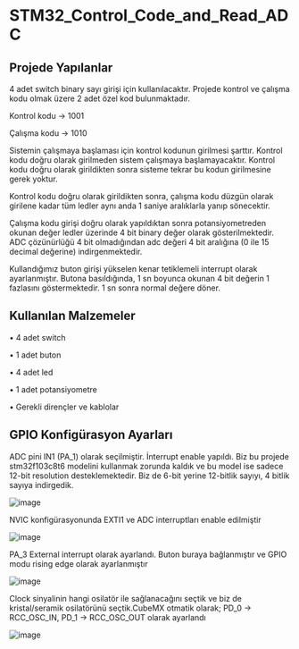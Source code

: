 # STM32_Control_Code_and_Read_ADC
## Projede Yapılanlar
4 adet switch binary sayı girişi için kullanılacaktır. Projede kontrol ve çalışma
kodu olmak üzere 2 adet özel kod bulunmaktadır.

Kontrol kodu -> 1001

Çalışma kodu -> 1010

Sistemin çalışmaya başlaması için kontrol kodunun girilmesi şarttır. Kontrol kodu doğru
olarak girilmeden sistem çalışmaya başlamayacaktır. Kontrol kodu doğru olarak
girildikten sonra sisteme tekrar bu kodun girilmesine gerek yoktur.

Kontrol kodu doğru olarak girildikten sonra, çalışma kodu düzgün olarak girilene kadar
tüm ledler aynı anda 1 saniye aralıklarla yanıp sönecektir.

Çalışma kodu girişi doğru olarak yapıldıktan sonra potansiyometreden okunan değer ledler
üzerinde 4 bit binary değer olarak gösterilmektedir. ADC çözünürlüğü 4 bit olmadığından
adc değeri 4 bit aralığına (0 ile 15 decimal değerine) indirgenmektedir.

Kullandığımız buton girişi yükselen kenar tetiklemeli interrupt olarak ayarlanmıştır.
Butona basıldığında, 1 sn boyunca okunan 4 bit değerin 1 fazlasını göstermektedir.
1 sn sonra normal değere döner.

## Kullanılan Malzemeler
• 4 adet switch

• 1 adet buton

• 4 adet led

• 1 adet potansiyometre

• Gerekli dirençler ve kablolar

## GPIO Konfigürasyon Ayarları
ADC pini IN1 (PA_1) olarak seçilmiştir. İnterrupt enable yapıldı.
Biz bu projede stm32f103c8t6 modelini kullanmak zorunda kaldık ve bu model ise sadece 12-bit
resolution desteklemektedir. Biz de 6-bit yerine 12-bitlik sayıyı, 4 bitlik sayıya indirgedik.

![image](https://user-images.githubusercontent.com/61049743/94343613-f1779980-0021-11eb-803a-e3a82c0d11fa.png)

NVIC konfigürasyonunda EXTI1 ve ADC interruptları enable edilmiştir

![image](https://user-images.githubusercontent.com/61049743/94343631-153adf80-0022-11eb-8bae-918333780419.png)

PA_3 External interrupt olarak ayarlandı. Buton buraya bağlanmıştır ve GPIO modu rising edge olarak
ayarlanmıştır

![image](https://user-images.githubusercontent.com/61049743/94343659-46b3ab00-0022-11eb-8f12-1e7aa9de8943.png)

Clock sinyalinin hangi osilatör ile sağlanacağını seçtik ve biz de kristal/seramik osilatörünü
seçtik.CubeMX otmatik olarak;
PD_0 -> RCC_OSC_IN, PD_1 -> RCC_OSC_OUT olarak ayarlandı

![image](https://user-images.githubusercontent.com/61049743/94343685-75ca1c80-0022-11eb-9591-9380079363b6.png)
